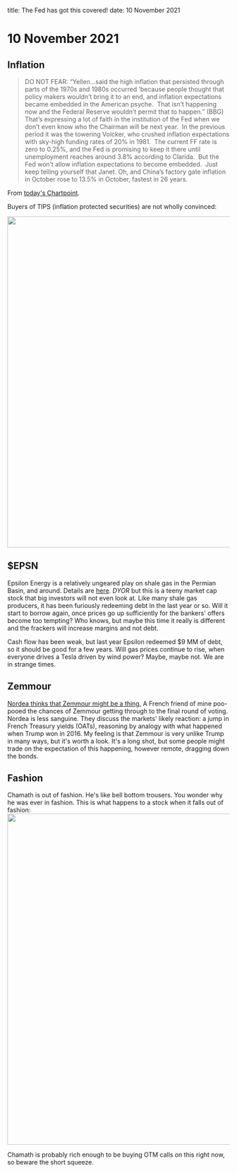 title: The Fed has got this covered!
date: 10 November 2021


# 10 November 2021

## Inflation

  
  
> DO NOT FEAR: “Yellen…said the high inflation that persisted through parts of the 1970s and 1980s occurred ‘because people thought that policy makers wouldn’t bring it to an end, and inflation expectations became embedded in the American psyche.  That isn’t happening now and the Federal Reserve wouldn’t permit that to happen.” (BBG)  That’s expressing a lot of faith in the institution of the Fed when we don’t even know who the Chairman will be next year.  In the previous period it was the towering Volcker, who crushed inflation expectations with sky-high funding rates of 20% in 1981.  The current FF rate is zero to 0.25%, and the Fed is promising to keep it there until unemployment reaches around 3.8% according to Clarida.  But the Fed won’t allow inflation expectations to become embedded.  Just keep telling yourself that Janet. Oh, and China’s factory gate inflation in October rose to 13.5% in October, fastest in 26 years.

From [today's Chartpoint](https://www.chartpoint.com/ten-year-tip-record-low-yield/).

Buyers of TIPS (inflation protected securities) are not wholly convinced:

<img src="https://www.tradingview.com/x/2ZfiSEbp/" width=750 />

## $EPSN

Epsilon Energy is a relatively ungeared play on shale gas in the Permian Basin, and around.
Details are [here](https://seekingalpha.com/article/4467351-epsilon-energy-expanding-operations). 
_DYOR_ but this is a teeny market cap stock that big investors will not even look at.
Like many shale gas producers, it has been furiously redeeming debt in the last year or so.
Will it start to borrow again, once prices go up sufficiently for the bankers' offers become too tempting?
Who knows, but maybe this time it really is different and the frackers will increase margins and not debt.

Cash flow has been weak, but last year Epsilon redeemed $9 MM of debt, so it should be good for a few years.
Will gas prices continue to rise, when everyone drives a Tesla driven by wind power? Maybe, maybe not.
We are in strange times.

## Zemmour 

[Nordea thinks that Zemmour might be a thing.](https://corporate.nordea.com/article/69442/global-bye-bye-macron-hello-zemmour)
A French friend of mine poo-pooed the chances of Zemmour getting through to the final round of voting.
Nordea is less sanguine.
They discuss the markets' likely reaction: a jump in French Treasury yields (OATs), reasoning by analogy with what happened when Trump won in 2016.
My feeling is that Zemmour is very unlike Trump in many ways, but it's worth a look.
It's a long shot, but some people might trade on the expectation of this happening, however remote, dragging down the bonds.

## Fashion

Chamath is out of fashion.
He's like bell bottom trousers. 
You wonder why he was ever in fashion.
This is what happens to a stock when it falls out of fashion:
<img src="https://www.tradingview.com/x/fNvXJos0/" width=750 />

Chamath is probably rich enough to be buying OTM calls on this right now, so beware the short squeeze.

